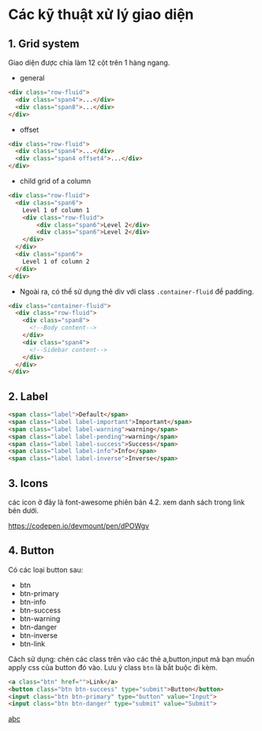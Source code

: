 # Các kỹ thuật xử lý giao diện
## 1. Grid system
Giao diện được chia làm 12 cột trên 1 hàng ngang.

* general

```html
<div class="row-fluid">
  <div class="span4">...</div>
  <div class="span8">...</div>
</div>
```

* offset

```html
<div class="row-fluid">
  <div class="span4">...</div>
  <div class="span4 offset4">...</div>
</div>
```

* child grid of a column 

```html
<div class="row-fluid">
  <div class="span6">
    Level 1 of column 1
    <div class="row-fluid">
        <div class="span6">Level 2</div>
        <div class="span6">Level 2</div>
    </div>
  </div>
  <div class="span6">
    Level 1 of column 2
  </div>
</div>
```

* Ngoài ra, có thể sử dụng thẻ div với class `.container-fluid` để padding.

```html
<div class="container-fluid">
  <div class="row-fluid">
    <div class="span8">
      <!--Body content-->
    </div>
    <div class="span4">
      <!--Sidebar content-->
    </div>
  </div>
</div>
```

## 2. Label

```html
<span class="label">Default</span>
<span class="label label-important">Important</span>
<span class="label label-warning">warning</span>
<span class="label label-pending">warning</span>
<span class="label label-success">Success</span>
<span class="label label-info">Info</span>
<span class="label label-inverse">Inverse</span>
```

## 3. Icons

các icon ở đây là font-awesome phiên bản 4.2. xem danh sách trong link bên dưới.

https://codepen.io/devmount/pen/dPOWgv

## 4. Button

Có các loại button sau: 
- btn
- btn-primary
- btn-info
- btn-success
- btn-warning
- btn-danger
- btn-inverse
- btn-link 

Cách sử dụng: chèn các class trên vào các thẻ a,button,input mà bạn muốn apply css của button đó vào. Lưu ý class `btn` là bắt buộc đi kèm.

```html
<a class="btn" href="">Link</a>
<button class="btn btn-success" type="submit">Button</button>
<input class="btn btn-primary" type="button" value="Input">
<input class="btn btn-danger" type="submit" value="Submit">
```

<i class="fa fa-camera"></i>
<a href="#">abc</a>